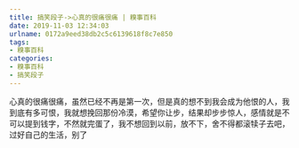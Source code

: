 ```yaml
---
title: 搞笑段子->心真的很痛很痛 | 糗事百科
date: 2019-11-03 12:34:03
urlname: 0172a9eed38db2c5c6139618f8c7e850
tags: 
- 糗事百科
categories:
- 糗事百科
- 搞笑段子
---
```

心真的很痛很痛，虽然已经不再是第一次，但是真的想不到我会成为他恨的人，我到底有多可恨，我就想挽回那份冷漠，希望你让步，结果却步步惊人，感情就是不可以提到钱字，不然就完蛋了，我不想回到以前，放不下，舍不得都滚犊子去吧，过好自己的生活，别了


